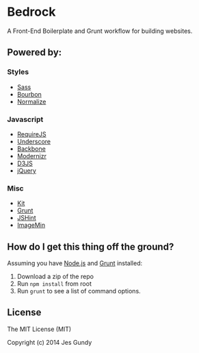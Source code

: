 # Bedrock

A Front-End Boilerplate and Grunt workflow for building websites.



## Powered by:

### Styles

- [Sass](http://sass-lang.com)
- [Bourbon](http://bourbon.io)
- [Normalize](http://necolas.github.io/normalize.css/)

### Javascript

- [RequireJS](http://requirejs.org)
- [Underscore](http://underscorejs.org)
- [Backbone](http://backbonejs.org)
- [Modernizr](http://modernizr.com)
- [D3JS](http://d3js.org)
- [jQuery](http://jquery.com)

### Misc

- [Kit](https://incident57.com/codekit/help.html#kit)
- [Grunt](http://gruntjs.com)
- [JSHint](http://www.jshint.com)
- [ImageMin](https://github.com/gruntjs/grunt-contrib-imagemin)


## How do I get this thing off the ground?

Assuming you have [Node.js](http://nodejs.org/download/) and [Grunt](http://gruntjs.com/getting-started) installed:

1. Download a zip of the repo
2. Run `npm install` from root
3. Run `grunt` to see a list of command options.



## License

The MIT License (MIT)

Copyright (c) 2014 Jes Gundy
